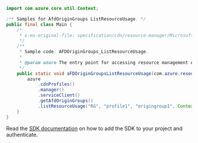 ```java
import com.azure.core.util.Context;

/** Samples for AfdOriginGroups ListResourceUsage. */
public final class Main {
    /*
     * x-ms-original-file: specification/cdn/resource-manager/Microsoft.Cdn/stable/2021-06-01/examples/AFDOriginGroups_ListResourceUsage.json
     */
    /**
     * Sample code: AFDOriginGroups_ListResourceUsage.
     *
     * @param azure The entry point for accessing resource management APIs in Azure.
     */
    public static void aFDOriginGroupsListResourceUsage(com.azure.resourcemanager.AzureResourceManager azure) {
        azure
            .cdnProfiles()
            .manager()
            .serviceClient()
            .getAfdOriginGroups()
            .listResourceUsage("RG", "profile1", "origingroup1", Context.NONE);
    }
}
```

Read the [SDK documentation](https://github.com/Azure/azure-sdk-for-java/blob/azure-resourcemanager_2.15.0/sdk/resourcemanager/azure-resourcemanager/README.md) on how to add the SDK to your project and authenticate.
